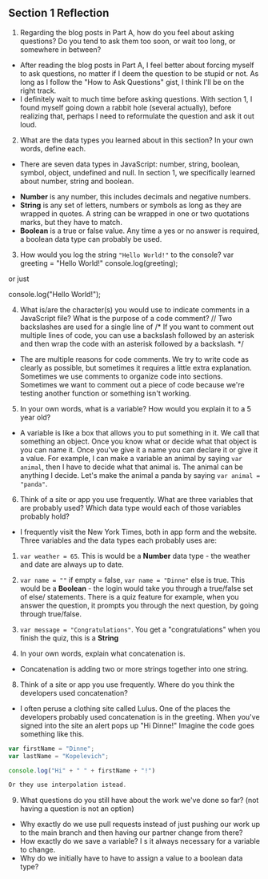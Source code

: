 ## Section 1 Reflection

1. Regarding the blog posts in Part A, how do you feel about asking questions? Do you tend to ask them too soon, or wait too long, or somewhere in between?
* After reading the blog posts in Part A, I feel better about forcing myself to ask questions, no matter if I deem the question to be stupid or not. As long as I follow the "How to Ask Questions" gist, I think I'll be on the right track.
* I definitely wait to much time before asking questions. With section 1, I found myself going down a rabbit hole (several actually), before realizing that, perhaps I need to reformulate the question and ask it out loud.

2. What are the data types you learned about in this section? In your own words, define each.
* There are seven data types in JavaScript: number, string, boolean, symbol, object, undefined and null. In section 1, we specifically learned about number, string and boolean.
- **Number** is any number, this includes decimals and negative numbers.
- **String** is any set of letters, numbers or symbols as long as they are wrapped in quotes. A string can be wrapped in one or two quotations marks, but they have to match.
- **Boolean** is a true or false value. Any time a yes or no answer is required, a boolean data type can probably be used.

3. How would you log the string `"Hello World!"` to the console?
var greeting = "Hello World!"
console.log(greeting);

or just

console.log("Hello World!");

4. What is/are the character(s) you would use to indicate comments in a JavaScript file? What is the purpose of a code comment?
// Two backslashes are used for a single line of
/* If you want to comment out multiple lines of code, you can use a backslash followed by an asterisk and then wrap the code with an asterisk followed by a backslash. */
* The are multiple reasons for code comments. We try to write code as clearly as possible, but sometimes it requires a little extra explanation. Sometimes we use comments to organize code into sections. Sometimes we want to comment out a piece of code because we're testing another function or something isn't working.

5. In your own words, what is a variable? How would you explain it to a 5 year old?
* A variable is like a box that allows you to put something in it. We call that something an object. Once you know what or decide what that object is you can name it. Once you've give it a name you can declare it or give it a value. For example, I can make a variable an animal by saying `var animal`, then I have to decide what that animal is. The animal can be anything I decide. Let's make the animal a panda by saying `var animal = "panda"`.

6. Think of a site or app you use frequently. What are three variables that are probably used? Which data type would each of those variables probably hold?
* I frequently visit the New York Times, both in app form and the website. Three variables and the data types each probably uses are:
1. `var weather = 65`. This is would be a **Number** data type - the weather and date are always up to date.
2. `var name = ""` if empty = false, `var name = "Dinne"` else is true. This would be a **Boolean** - the login would take you through a true/false set of else/ statements. There is a quiz feature for example, when you answer the question, it prompts you through the next question, by going through true/false.
3. `var message = "Congratulations"`. You get a "congratulations" when you finish the quiz, this is a **String**

7. In your own words, explain what concatenation is.
* Concatenation is adding two or more strings together into one string.

8. Think of a site or app you use frequently. Where do you think the developers used concatenation?
* I often peruse a clothing site called Lulus. One of the places the developers probably used concatenation is in the greeting. When you've signed into the site an alert pops up "Hi Dinne!" Imagine the code goes something like this.

 ```javascript
 var firstName = "Dinne";
 var lastName = "Kopelevich";

 console.log("Hi" + " " + firstName + "!")

 Or they use interpolation istead.
 ```

9. What questions do you still have about the work we've done so far? (not having a question is not an option)
* Why exactly do we use pull requests instead of just pushing our work up to the main branch and then having our partner change from there?
* How exactly do we save a variable? I s it always necessary for a variable to change.
* Why do we initially have to have to assign a value to a boolean data type?
